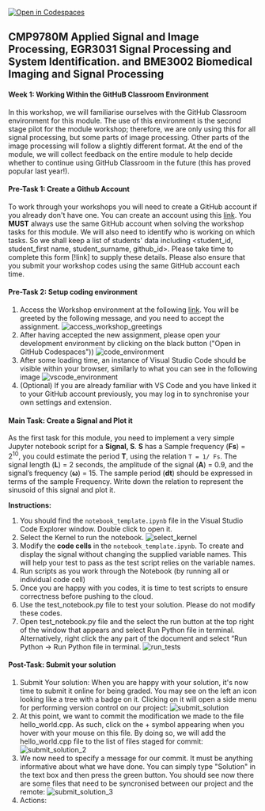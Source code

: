 [![Open in Codespaces](https://classroom.github.com/assets/launch-codespace-2972f46106e565e64193e422d61a12cf1da4916b45550586e14ef0a7c637dd04.svg)](https://classroom.github.com/open-in-codespaces?assignment_repo_id=20802721)
## **CMP9780M** Applied Signal and Image Processing, **EGR3031** Signal Processing and System Identification. and **BME3002** Biomedical Imaging and Signal Processing 
#### Week 1: Working Within the GitHuB Classroom Environment

In this workshop, we will familiarise ourselves with the GitHub Classroom environment for this module. The use of this environment is the second stage pilot for the module workshop; therefore, we are only using this for all signal processing, but some parts of image processing. Other parts of the image processing will follow a slightly different format. At the end of the module, we will collect feedback on the entire module to help decide whether to continue using GitHub Classroom in the future (this has proved popular last year!).

#### Pre-Task 1: Create a Github Account

To work through your workshops you will need to create a GitHub account if you already don't have one. You can create an account using this [link](https://github.com/signup). You **MUST** always use the same GitHub account when solving the workshop tasks for this module. We will also need to identify who is working on which tasks. So we shall keep a list of students' data including  <student_id, student_first name, student_surname, github_id>. Please take time to complete this form [!link] to supply these details. Please also ensure that you submit your workshop codes using the same GitHub account each time.

#### Pre-Task 2: Setup coding environment

  1. Access the Workshop environment at the following [link]([images/access_workshop_greetings.PNG](https://github.com/user-attachments/assets/a8e5e4cd-0ed0-433f-baef-931306a6424a)). You will be greeted by the following message, and you need to accept the assignment.
     ![access_workshop_greetings](images/access_workshop_greetings.PNG)
  3. After having accepted the new assignment, please open your development environment by clicking on the black button ("Open in GitHub Codespaces"))
     ![code_environment](images/code_environment.PNG)
  5. After some loading time, an instance of Visual Studio Code should be visible within your browser, similarly to what you can see in the following image
     ![vscode_environment](images/vscode_environment.PNG)
  7. (Optional) If you are already familiar with VS Code and you have linked it to your GitHub account previously, you may log in to synchronise your own settings and extension.

#### Main Task: Create a Signal and Plot it

As the first task for this module, you need to implement a very simple Jupyter notebook script for a **Signal, S**. **S** has a Sample frequency (**Fs**) = 2<sup>10</sup>, you could estimate the period **T**, using the relation `T = 1/ Fs`. The signal length (**L**) = 2 seconds, the amplitude of the signal (**A**) = 0.9, and the signal’s frequency (**ω**) = 15. The sample period (**dt**) should be expressed in terms of the sample Frequency. Write down the relation to represent the sinusoid of this signal and plot it.

**Instructions:**

  1. You should find the `notebook_template.ipynb` file in the Visual Studio Code Explorer window. Double click to open it.
  3. Select the Kernel to run the notebook.
     ![select_kernel](images/select_kernel.PNG)
  5. Modify the **code cells** in the `notebook_template.ipynb`. To create and display the signal without changing the supplied variable names. This will help your test to pass as the test script relies on the variable names.
  6. Run scripts as you work through the Notebook (by running all or individual code cell)
  7. Once you are happy with you codes, it is time to test scripts to ensure correctness before pushing to the cloud.
  8. Use the test_notebook.py file to test your solution. Please do not modify these codes.
  9. Open test_notebook.py file and the select the run button at the top right of the window that appears and select Run Python file in terminal. Alternatively, right click the any part of the document and select “Run Python -> Run Python file in terminal.
      ![run_tests](images/run_tests.PNG)
  
#### Post-Task: Submit your solution

  1. Submit Your solution: When you are happy with your solution, it's now time to submit it online for being graded. You may see on the left an icon looking like a tree with a badge on it. Clicking on it will open a side menu for performing version control on our project:
     ![submit_solution](images/submit_solution.PNG)
  3. At this point, we want to commit the modification we made to the file hello_world.cpp. As such, click on the + symbol appearing when you hover with your mouse on this file. By doing so, we will add the hello_world.cpp file to the list of files staged for commit:
     ![submit_solution_2](images/submit_solution_2.PNG)
  4. We now need to specify a message for our commit. It must be anything informative about what we have done. You can simply type "Solution" in the text box and then press the green button. You should see now there are some files that need to be syncronised between our project and the remote:
     ![submit_solution_3](images/submit_solution_3.PNG)
  5. Actions:

